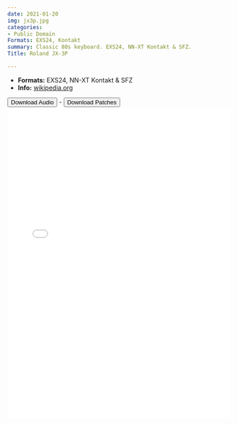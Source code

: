 ```yaml
---
date: 2021-01-20
img: jx3p.jpg
categories:
- Public Domain
Formats: EXS24, Kontakt
summary: Classic 80s keyboard. EXS24, NN-XT Kontakt & SFZ.
Title: Roland JX-3P

---
```

- **Formats:** EXS24, NN-XT Kontakt & SFZ
-    **Info:** [wikipedia.org](https://en.wikipedia.org/wiki/Roland_JX-3P)


<div class="buttons"> <a href="https://www.dropbox.com/sh/m9vbpgr5i1lb1mc/AACKJ5786PVVJ0DdnQwbJQO7a?dl=0"> <button>Download Audio</button></a> - <a href="https://github.com/publicsamples/Roland-JX-3P"> <button>Download Patches</button></a></div>



<iframe width="100%" height="700px" src="/Demos/demos/jx3p.html" scrolling="no" frameborder="0" allow="accelerometer; autoplay; clipboard-write; encrypted-media; gyroscope; picture-in-picture" allowfullscreen></iframe>